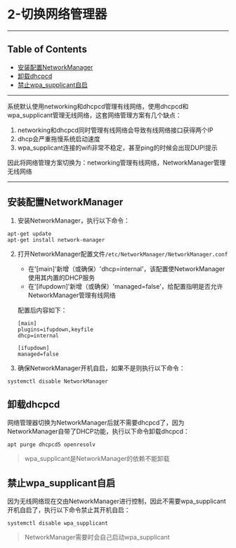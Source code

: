# 2-切换网络管理器

<!-- File: 2-切换网络管理器.md -->
<!-- Author: YJ -->
<!-- Email: yj1516268@outlook.com -->
<!-- Created Time: 2021-06-20 02:05:19 -->

---

## Table of Contents

<!-- vim-markdown-toc GFM -->

* [安装配置NetworkManager](#安装配置networkmanager)
* [卸载dhcpcd](#卸载dhcpcd)
* [禁止wpa_supplicant自启](#禁止wpa_supplicant自启)

<!-- vim-markdown-toc -->

---

系统默认使用networking和dhcpcd管理有线网络，使用dhcpcd和wpa_supplicant管理无线网络，这套网络管理方案有几个缺点：

1. networking和dhcpcd同时管理有线网络会导致有线网络接口获得两个IP
2. dhcp会严重拖慢系统启动速度
3. wpa_supplicant连接的wifi非常不稳定，甚至ping的时候会出现DUP!提示

因此将网络管理方案切换为：networking管理有线网络，NetworkManager管理无线网络

---

## 安装配置NetworkManager

1. 安装NetworkManager，执行以下命令：

```shell
apt-get update
apt-get install network-manager
```

2. 打开NetworkManager配置文件`/etc/NetworkManager/NetworkManager.conf`

    - 在'[main]'新增（或确保）'dhcp=internal'，该配置使NetworkManager使用其内置的DHCP服务
    - 在'[ifupdown]'新增（或确保）'managed=false'，给配置指明是否允许NetworkManager管理有线网络

    配置后内容如下：

    ```shell
    [main]
    plugins=ifupdown,keyfile
    dhcp=internal

    [ifupdown]
    managed=false
    ```

3. 确保NetworkManager开机自启，如果不是则执行以下命令：

```shell
systemctl disable NetworkManager
```

## 卸载dhcpcd

网络管理器切换为NetworkManager后就不需要dhcpcd了，因为NetworkManager自带了DHCP功能，执行以下命令卸载dhcpcd：

```shell
apt purge dhcpcd5 openresolv
```

> wpa_supplicant是NetworkManager的依赖不能卸载

## 禁止wpa_supplicant自启

因为无线网络现在交由NetworkManager进行控制，因此不需要wpa_supplicant开机自启了，执行以下命令禁止其开机自启：

```shell
systemctl disable wpa_supplicant
```

> NetworkManager需要时会自己启动wpa_supplicant

